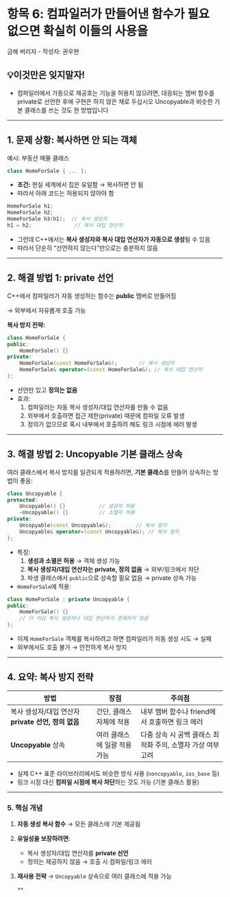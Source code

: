 # 항목 6: 컴파일러가 만들어낸 함수가 필요 없으면 확실히 이들의 사용을
금해 버리자 - 작성자: 권우현

<aside>

# 💡이것만은 잊지말자!

- 컴파일러에서 가동으로 제공호는 기능을 허용치 않으려면, 대응되는 멤버 함수를
private로 선언한 후에 구현은 하지 않은 채로 두십시오 Uncopyable과 비슷한 기본
클래스를 쓰는 것도 한 방법입니다
</aside>

---

## 1. 문제 상황: 복사하면 안 되는 객체

예시: 부동산 매물 클래스

```cpp
class HomeForSale { ... };

```

- **조건:** 현실 세계에서 집은 유일함 → 복사하면 안 됨
- 따라서 아래 코드는 허용되지 않아야 함

```cpp
HomeForSale h1;
HomeForSale h2;
HomeForSale h3(h1);  // 복사 생성자
h1 = h2;              // 복사 대입 연산자

```

- 그런데 C++에서는 **복사 생성자와 복사 대입 연산자가 자동으로 생성**될 수 있음
- 따라서 단순히 “선언하지 않는다”만으로는 충분하지 않음

---

## 2. 해결 방법 1: private 선언

C++에서 컴파일러가 자동 생성하는 함수는 **public** 멤버로 만들어짐

→ 외부에서 자유롭게 호출 가능

**복사 방지 전략:**

```cpp
class HomeForSale {
public:
    HomeForSale() {}
private:
    HomeForSale(const HomeForSale&);       // 복사 생성자
    HomeForSale& operator=(const HomeForSale&); // 복사 대입 연산자
};

```

- 선언만 있고 **정의는 없음**
- 효과:
    1. 컴파일러는 자동 복사 생성자/대입 연산자를 만들 수 없음
    2. 외부에서 호출하면 접근 제한(private) 때문에 컴파일 오류 발생
    3. 정의가 없으므로 혹시 내부에서 호출하려 해도 링크 시점에 에러 발생

---

## 3. 해결 방법 2: Uncopyable 기본 클래스 상속

여러 클래스에서 복사 방지를 일관되게 적용하려면, **기본 클래스**를 만들어 상속하는 방법이 좋음:

```cpp
class Uncopyable {
protected:
    Uncopyable() {}           // 생성자 허용
    ~Uncopyable() {}          // 소멸자 허용
private:
    Uncopyable(const Uncopyable&);        // 복사 방지
    Uncopyable& operator=(const Uncopyable&); // 복사 방지
};

```

- 특징:
    1. **생성과 소멸은 허용** → 객체 생성 가능
    2. **복사 생성자/대입 연산자는 private, 정의 없음** → 외부/링크에서 차단
    3. 파생 클래스에서 `public`으로 상속할 필요 없음 → private 상속 가능
- `HomeForSale`에 적용:

```cpp
class HomeForSale : private Uncopyable {
public:
    HomeForSale() {}
    // 더 이상 복사 생성자나 대입 연산자가 존재하지 않음
};

```

- 이제 `HomeForSale` 객체를 복사하려고 하면 컴파일러가 자동 생성 시도 → 실패
- 외부에서도 호출 불가 → 안전하게 복사 방지

---

## 4. 요약: 복사 방지 전략

| 방법 | 장점 | 주의점 |
| --- | --- | --- |
| 복사 생성자/대입 연산자 **private 선언, 정의 없음** | 간단, 클래스 자체에 적용 | 내부 멤버 함수나 friend에서 호출하면 링크 에러 |
| **Uncopyable** 상속 | 여러 클래스에 일괄 적용 가능 | 다중 상속 시 공백 클래스 최적화 주의, 소멸자 가상 여부 고려 |
- 실제 C++ 표준 라이브러리에서도 비슷한 방식 사용 (`noncopyable`, `ios_base` 등)
- 링크 시점 대신 **컴파일 시점에 복사 차단**하는 것도 가능 (기본 클래스 활용)

---

### 5. 핵심 개념

1. **자동 생성 복사 함수** → 모든 클래스에 기본 제공됨
2. **유일성을 보장하려면**:
    - 복사 생성자/대입 연산자를 **private 선언**
    - 정의는 제공하지 않음 → 호출 시 컴파일/링크 에러
3. **재사용 전략** → `Uncopyable` 상속으로 여러 클래스에 적용 가능

   *^^*
